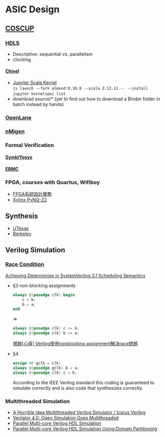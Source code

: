 # ASIC Design

## [COSCUP](https://moptt.tw/p/Tech_Job.M.1627103659.A.B1D)

### [HDLS](https://www.eettaiwan.com/20170925ta31-digital-hardware-design/)  

  * Descriptive: sequential vs. parallelism
  * clocking  

#### [Chisel](https://mybinder.org/v2/gh/freechipsproject/chisel-bootcamp/master)

- [Jupyter Scala Kernel](https://almond.sh/docs/quick-start-install)  
  ```cs launch --fork almond:0.10.0 --scala 2.12.11 -- --install```  
  ```jupyter kernelspec list```  
- download source/* (yet to find out how to download a Binder folder in batch instead by hands)  

### [OpenLane](https://github.com/The-OpenROAD-Project/OpenLane)  

### [nMigen](https://github.com/m-labs/nmigen)  

### Formal Verification

#### [SymbiYosys](http://www.clifford.at/papers/2017/smtbmc-sby/)  

#### [EBMC](http://www.cprover.org/ebmc/)  

### FPGA, courses with Quartus, Wifiboy

* [FPGA系統設計實務](https://univ.deltamoocx.net/courses/course-v1:AT+AT_027_1092+2021_02_22/about)  
* [Xylinx PyNQ-Z2](https://youtu.be/RGqStx-Ml7U)

## Synthesis

* [UTexas](http://users.ece.utexas.edu/~adnan/syn-07/)  
* [Berkeley](https://people.eecs.berkeley.edu/~brayton/courses/219b/219b.html)  

## Verilog Simulation

### [Race Condition](http://www.testbench.in/TB_16_RACE_CONDITION.html)  

[Achieving Determinism in SystemVerilog 3.1 Scheduling
Semantics](https://www.accellera.org/images/eda/sv-bc/att-0529/01-sv31schedsemantics-dvcon03.pdf)  

* §3 non-blocking assignments  

    ```verilog
    always @(posedge clk) begin
        c = b;
        b = a;
    end
    ```

    =>

    ```verilog
    always @(posedge clk) c <= b;
    always @(posedge clk) b <= a;
    ```

    [標題[心得] Verilog使用nonblocking assignment解決race問題](https://www.ptt.cc/bbs/Electronics/M.1282650262.A.4AB.html)  

* §4  

    ```verilog
    assign #0 gclk = clk;
    always @(posedge gclk) b = a;
    always @(posedge clk) c = b;
    ```

    According to the IEEE Verilog standard this coding is
    guaranteed to simulate correctly and is also code that
    synthesizes correctly.

### Multithreaded Simulation

* [A Horrible Idea Multithreaded Verilog Simulator / Icarus Verilog](https://iverilog.fandom.com/wiki/A_Horrible_Idea_Multithreaded_Verilog_Simulator)  
* [Verilator 4.0: Open Simulation Goes Multithreaded](https://www.veripool.org/papers/Verilator_v4_Multithreaded_OrConf2018.pdf)  
* [Parallel Multi-core Verilog HDL Simulation](https://scholarworks.umass.edu/cgi/viewcontent.cgi?article=1029&context=dissertations_2)  
* [Parallel Multi-core Verilog HDL Simulation Using Domain Partitioning](https://www.researchgate.net/publication/283654225_Parallel_Multi-core_Verilog_HDL_Simulation_Using_Domain_Partitioning)  